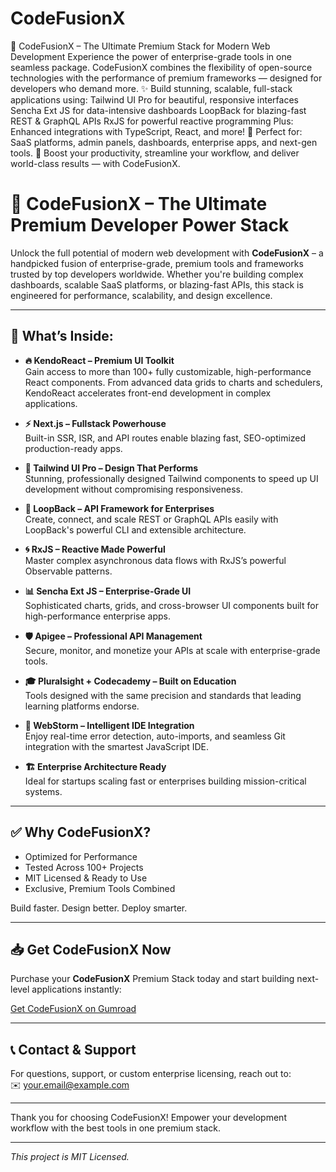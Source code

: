 # CodeFusionX
🚀 CodeFusionX – The Ultimate Premium Stack for Modern Web Development Experience the power of enterprise-grade tools in one seamless package. CodeFusionX combines the flexibility of open-source technologies with the performance of premium frameworks — designed for developers who demand more.  ✨ Build stunning, scalable, full-stack applications using:  Tailwind UI Pro for beautiful, responsive interfaces  Sencha Ext JS for data-intensive dashboards  LoopBack for blazing-fast REST & GraphQL APIs  RxJS for powerful reactive programming  Plus: Enhanced integrations with TypeScript, React, and more!  🎯 Perfect for: SaaS platforms, admin panels, dashboards, enterprise apps, and next-gen tools.  💼 Boost your productivity, streamline your workflow, and deliver world-class results — with CodeFusionX.
# 🚀 CodeFusionX – The Ultimate Premium Developer Power Stack

Unlock the full potential of modern web development with **CodeFusionX** – a handpicked fusion of enterprise-grade, premium tools and frameworks trusted by top developers worldwide. Whether you're building complex dashboards, scalable SaaS platforms, or blazing-fast APIs, this stack is engineered for performance, scalability, and design excellence.

---

## 💎 What’s Inside:

- **🔥 KendoReact – Premium UI Toolkit**  
  Gain access to more than 100+ fully customizable, high-performance React components. From advanced data grids to charts and schedulers, KendoReact accelerates front-end development in complex applications.

- **⚡ Next.js – Fullstack Powerhouse**  
  Built-in SSR, ISR, and API routes enable blazing fast, SEO-optimized production-ready apps.

- **🎨 Tailwind UI Pro – Design That Performs**  
  Stunning, professionally designed Tailwind components to speed up UI development without compromising responsiveness.

- **🔗 LoopBack – API Framework for Enterprises**  
  Create, connect, and scale REST or GraphQL APIs easily with LoopBack's powerful CLI and extensible architecture.

- **🌀 RxJS – Reactive Made Powerful**  
  Master complex asynchronous data flows with RxJS’s powerful Observable patterns.

- **📊 Sencha Ext JS – Enterprise-Grade UI**  
  Sophisticated charts, grids, and cross-browser UI components built for high-performance enterprise apps.

- **🛡 Apigee – Professional API Management**  
  Secure, monitor, and monetize your APIs at scale with enterprise-grade tools.

- **🎓 Pluralsight + Codecademy – Built on Education**  
  Tools designed with the same precision and standards that leading learning platforms endorse.

- **🧠 WebStorm – Intelligent IDE Integration**  
  Enjoy real-time error detection, auto-imports, and seamless Git integration with the smartest JavaScript IDE.

- **🏗 Enterprise Architecture Ready**  
  Ideal for startups scaling fast or enterprises building mission-critical systems.

---

## ✅ Why CodeFusionX?

- Optimized for Performance  
- Tested Across 100+ Projects  
- MIT Licensed & Ready to Use  
- Exclusive, Premium Tools Combined  

Build faster. Design better. Deploy smarter.

---

## 📥 Get CodeFusionX Now

Purchase your **CodeFusionX** Premium Stack today and start building next-level applications instantly:

[Get CodeFusionX on Gumroad](https://codefusionx.gumroad.com/l/CodeFusionX)

---

## 📞 Contact & Support

For questions, support, or custom enterprise licensing, reach out to:  
✉️ your.email@example.com

---

Thank you for choosing CodeFusionX! Empower your development workflow with the best tools in one premium stack.

---

*This project is MIT Licensed.*
